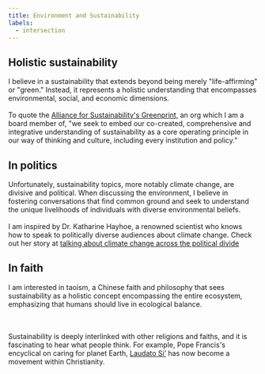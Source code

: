 ```yaml
---
title: Environment and Sustainability
labels: 
  - intersection
---
```


<h2>Holistic sustainability</h2>

<p>I believe in a sustainability that extends beyond being merely "life-affirming" or "green." Instead, it represents a holistic understanding that encompasses environmental, social, and economic dimensions. 
<br><br>
To quote the <a href="https://afors.org/">Alliance for Sustainability's Greenprint,</a> an org which I am a board member of, "we seek to embed our co-created, comprehensive and integrative understanding of sustainability as a core operating principle in our way of thinking and culture, including every institution and policy."

<h2>In politics</h2>

<p>Unfortunately, sustainability topics, more notably climate change, are divisive and political. 
<!-- I do not believe in the categorization of those who care about the environment versus those who do not. Instead, w -->
When discussing the environment, I believe in fostering conversations that find common ground and seek to understand the unique livelihoods of individuals with diverse environmental beliefs.
<br><br>
I am inspired by Dr. Katharine Hayhoe, a renowned scientist who knows how to speak to politically diverse audiences about climate change. Check out her story at <a href="https://www.newyorker.com/news/on-religion/how-to-talk-about-climate-change-across-the-political-divide">talking about climate change across the political divide</a>

<h2>In faith</h2>
<p>I am interested in taoism, a Chinese faith and philosophy that sees sustainability as a holistic concept encompassing the entire ecosystem, emphasizing that humans should live in ecological balance. 

<br><br> 
Sustainability is deeply interlinked with other religions and faiths, and it is fascinating to hear what people think. For example, Pope Francis's encyclical on caring for planet Earth, <a href="https://laudatosimovement.org/">Laudato Si’</a> has now become a movement within Christianity.</p>
